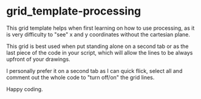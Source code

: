 # grid_template-processing

This grid template helps when first learning on how to use processing, as it is very difficulty to "see" x and y coordinates without the cartesian plane.

This grid is best used when put standing alone on a second tab or as the last piece of the code in your script, which will allow the lines to be always upfront of your drawings.

I personally prefer it on a second tab as I can quick flick, select all and comment out the whole code to "turn off/on" the grid lines.

Happy coding.
